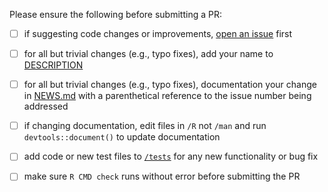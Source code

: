 Please ensure the following before submitting a PR:

 - [ ] if suggesting code changes or improvements, [open an issue](https://github.com/cloudyr/aws.s3/issues/new) first
 - [ ] for all but trivial changes (e.g., typo fixes), add your name to [DESCRIPTION](https://github.com/cloudyr/aws.s3/blob/master/DESCRIPTION)
 - [ ] for all but trivial changes (e.g., typo fixes), documentation your change in [NEWS.md](https://github.com/cloudyr/aws.s3/blob/master/NEWS.md) with a parenthetical reference to the issue number being addressed
 - [ ] if changing documentation, edit files in `/R` not `/man` and run `devtools::document()` to update documentation
 - [ ] add code or new test files to [`/tests`](https://github.com/cloudyr/aws.s3/tree/master/tests/testthat) for any new functionality or bug fix
 - [ ] make sure `R CMD check` runs without error before submitting the PR

